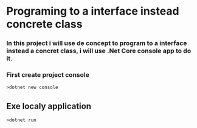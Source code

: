 # Programing to a interface instead concrete class

### In this project i will use de concept to program to a interface instead a concret class, i will use .Net Core console app to do it.

### First create project console

```
>dotnet new console
```

## Exe localy application

```
>dotnet run
```
